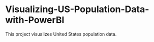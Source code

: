 # Visualizing-US-Population-Data-with-PowerBI
This project visualizes United States population data.

